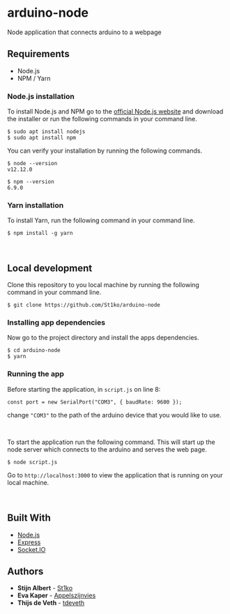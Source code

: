 # arduino-node
Node application that connects arduino to a webpage

## Requirements

* Node.js
* NPM / Yarn

### Node.js installation
To install Node.js and NPM go to the [official Node.js website](https://nodejs.org/) and download the installer or run the following commands in your command line.

    $ sudo apt install nodejs
    $ sudo apt install npm

You can verify your installation by running the following commands.

    $ node --version
    v12.12.0
    
    $ npm --version
    6.9.0
    
### Yarn installation
To install Yarn, run the following command in your command line.

    $ npm install -g yarn
    
&nbsp;

## Local development
Clone this repository to you local machine by running the following command in your command line.

    $ git clone https://github.com/St1ko/arduino-node
    
### Installing app dependencies
Now go to the project directory and install the apps dependencies.

    $ cd arduino-node
    $ yarn

### Running the app
Before starting the application, in `script.js` on line 8: 

`const port = new SerialPort("COM3", { baudRate: 9600 });`

change `"COM3"` to the path of the arduino device that you would like to use.

&nbsp;

To start the application run the following command. This will start up the node server which connects to the arduino and serves the web page.

    $ node script.js
    
Go to `http://localhost:3000` to view the application that is running on your local machine.

&nbsp;


## Built With

* [Node.js](https://nodejs.org/en/)
* [Express](https://expressjs.com/)
* [Socket.IO](https://socket.io/)

## Authors

* **Stijn Albert** - [St1ko](https://github.com/St1ko)
* **Eva Kaper** - [Appelszijnvies](https://github.com/Appelszijnvies)
* **Thijs de Veth** - [tdeveth](https://github.com/tdeveth)
